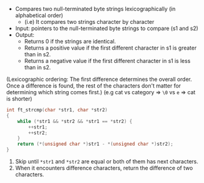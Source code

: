 - Compares two null-terminated byte strings lexicographically (in alphabetical order)
	- (i.e) It compares two strings character by character
- Input: pointers to the null-terminated byte strings to compare (s1 and s2)
- Output: 
	- Returns 0 if the strings are identical.
	- Returns a positive value if the first different character in s1 is greater than in s2.
	- Returns a negative value if the first different character in s1 is less than in s2.

(Lexicographic ordering: The first difference determines the overall order. Once a difference is found, the rest of the characters don't matter for determining which string comes first.) 
(e.g cat vs category => `\0` vs `e` => cat is shorter)

```c
int ft_strcmp(char *str1, char *str2)
{
    while (*str1 && *str2 && *str1 == *str2) {
        ++str1;
        ++str2;
    }
    return (*(unsigned char *)str1 - *(unsigned char *)str2);
}
```

1. Skip until `*str1` and `*str2` are equal or both of them has next characters.
2. When it encounters difference characters, return the difference of two characters.